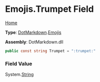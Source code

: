 # Emojis\.Trumpet Field

[Home](../../../README.md)

**Type**: [DotMarkdown](../../README.md)\.[Emojis](../README.md)

**Assembly**: DotMarkdown\.dll

```csharp
public const string Trumpet = ":trumpet:"
```

### Field Value

System\.[String](https://docs.microsoft.com/en-us/dotnet/api/system.string)